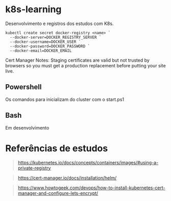 # k8s-learning
Desenvolvimento e registros dos estudos com K8s.

```
kubectl create secret docker-registry <name> `
  --docker-server=DOCKER_REGISTRY_SERVER `
  --docker-username=DOCKER_USER `
  --docker-password=DOCKER_PASSWORD `
  --docker-email=DOCKER_EMAIL
```

Cert Manager Notes:
Staging certificates are valid but not trusted by browsers so you must get a production replacement before putting your site live.


## Powershell
Os comandos para inicializam do cluster com o start.ps1

## Bash
Em desenvolvimento

# Referências de estudos
> https://kubernetes.io/docs/concepts/containers/images/#using-a-private-registry

> https://cert-manager.io/docs/installation/helm/

> https://www.howtogeek.com/devops/how-to-install-kubernetes-cert-manager-and-configure-lets-encrypt/
